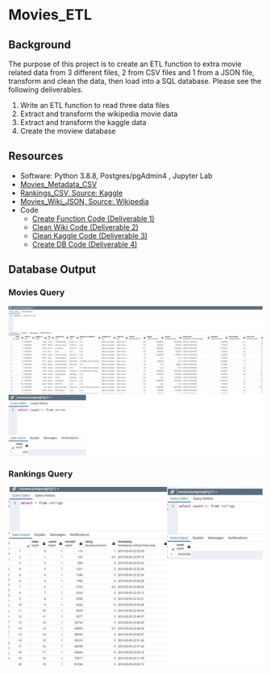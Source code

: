 # Movies_ETL

## Background
The purpose of this project is to create an ETL function to extra movie related data from 3 different files, 2 from CSV files and 1 from a JSON file, transform and clean the data, then load into a SQL database.  Please see the following deliverables.
  1. Write an ETL function to read three data files
  2. Extract and transform the wikipedia movie data
  3. Extract and transform the kaggle data
  4. Create the moview database

## Resources
- Software: Python 3.8.8,  Postgres/pgAdmin4 , Jupyter Lab
- [Movies_Metadata_CSV](https://github.com/sbretag/Movie_ETL/blob/main/Resources/movies_metadata.csv)
- [Rankings_CSV, Source: Kaggle](https://github.com/sbretag/Movie_ETL/blob/main/Resources/ratings.csv)
- [Movies_Wiki_JSON, Source: Wikipedia](https://github.com/sbretag/Movie_ETL/blob/main/Resources/wikipedia-movies.json)
- Code
  - [Create Function Code (Deliverable 1)](https://github.com/sbretag/Movie_ETL/blob/main/ETL_function_test.ipynb)
  - [Clean Wiki Code (Deliverable 2)](https://github.com/sbretag/Movie_ETL/blob/main/ETL_clean_wiki_movies.ipynb)
  - [Clean Kaggle Code (Deliverable 3)](https://github.com/sbretag/Movie_ETL/blob/main/ETL_clean_kaggle_data.ipynb)
  - [Create DB Code (Deliverable 4)](https://github.com/sbretag/Movie_ETL/blob/main/ETL_create_database.ipynb)

## Database Output

### Movies Query
![image](https://github.com/sbretag/Movie_ETL/blob/main/Resources/movie_query.png)

### Rankings Query
![image](https://github.com/sbretag/Movie_ETL/blob/main/Resources/ratings_query.png)
